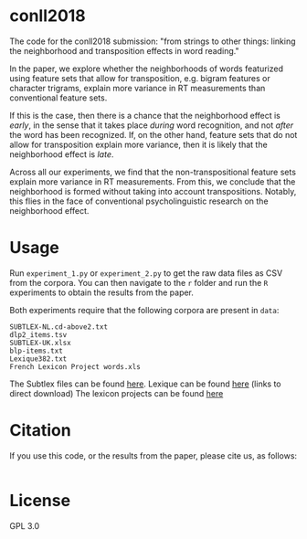 # conll2018

The code for the conll2018 submission: "from strings to other things: linking the neighborhood and transposition effects in word reading."

In the paper, we explore whether the neighborhoods of words featurized using feature sets that allow for transposition, e.g. bigram features or character trigrams, explain more variance in RT measurements than conventional feature sets.

If this is the case, then there is a chance that the neighborhood effect is _early_, in the sense that it takes place _during_ word recognition, and not _after_ the word has been recognized.
If, on the other hand, feature sets that do not allow for transposition explain more variance, then it is likely that the neighborhood effect is _late_.

Across all our experiments, we find that the non-transpositional feature sets explain more variance in RT measurements.
From this, we conclude that the neighborhood is formed without taking into account transpositions.
Notably, this flies in the face of conventional psycholinguistic research on the neighborhood effect.

# Usage

Run `experiment_1.py` or `experiment_2.py` to get the raw data files as CSV from the corpora.
You can then navigate to the `r` folder and run the `R` experiments to obtain the results from the paper.

Both experiments require that the following corpora are present in `data`:

```
SUBTLEX-NL.cd-above2.txt
dlp2_items.tsv
SUBTLEX-UK.xlsx
blp-items.txt
Lexique382.txt
French Lexicon Project words.xls
```

The Subtlex files can be found [here](http://crr.ugent.be/programs-data/subtitle-frequencies).
Lexique can be found [here](http://www.lexique.org/public/Lexique382.zip) (links to direct download)
The lexicon projects can be found [here](http://crr.ugent.be/programs-data/lexicon-projects)

# Citation

If you use this code, or the results from the paper, please cite us, as follows:

```
```

# License

GPL 3.0
